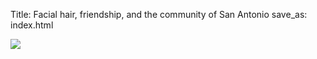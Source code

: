 Title: Facial hair, friendship, and the community of San Antonio
save_as: index.html 
<!-- Banner -->
  <div class="row clearfix">
    <div class="col-md-12 column">
      <a href="/about.html"><img class="img-responsive" src="images/biglogo.jpg"></a>
    </div>
   
  </div>

